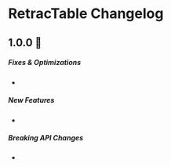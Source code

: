 # RetracTable Changelog

## 1.0.0 🎉

##### Fixes & Optimizations
- 
##### New Features
- 
##### Breaking API Changes
- 